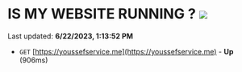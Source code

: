 # IS MY WEBSITE RUNNING ? [![](https://img.shields.io/static/v1?label=Sponsor&message=%E2%9D%A4&logo=GitHub&color=%23fe8e86)](https://github.com/sponsors/<username>)

Last updated: **6/22/2023, 1:13:52 PM**

- `GET` [https://youssefservice.me](https://youssefservice.me) - **Up** (906ms)
